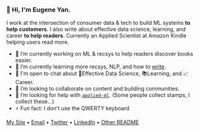 ### 👋 Hi, I'm Eugene Yan.

I work at the intersection of consumer data & tech to build ML systems **to help customers**. I also write about effective data science, learning, and career **to help readers**. Currently an Applied Scientist at Amazon Kindle helping users read more.

- 🔭 I’m currently working on ML & recsys to help readers discover books easier.
- 🌱 I’m currently learning more recsys, NLP, and how to [write](https://eugeneyan.com/writing/).
- 💬 I'm open to chat about 🚀Effective Data Science, 📚Learning, and 📈Career.
- 👯 I’m looking to collaborate on content and building communities.
- 🤔 I’m looking for help with [`applied-ml`](https://github.com/eugeneyan/applied-ml). (Some people collect stamps, I collect these...)
- ⚡ Fun fact: I don't use the QWERTY keyboard

[My Site](https://eugeneyan.com) • [Email](mailto:eugene@eugeneyan.com) • [Twitter](https://twitter.com/eugeneyan) • [LinkedIn](https://www.linkedin.com/in/eugeneyan) • [Other README](https://eugeneyan.com/readme/)
